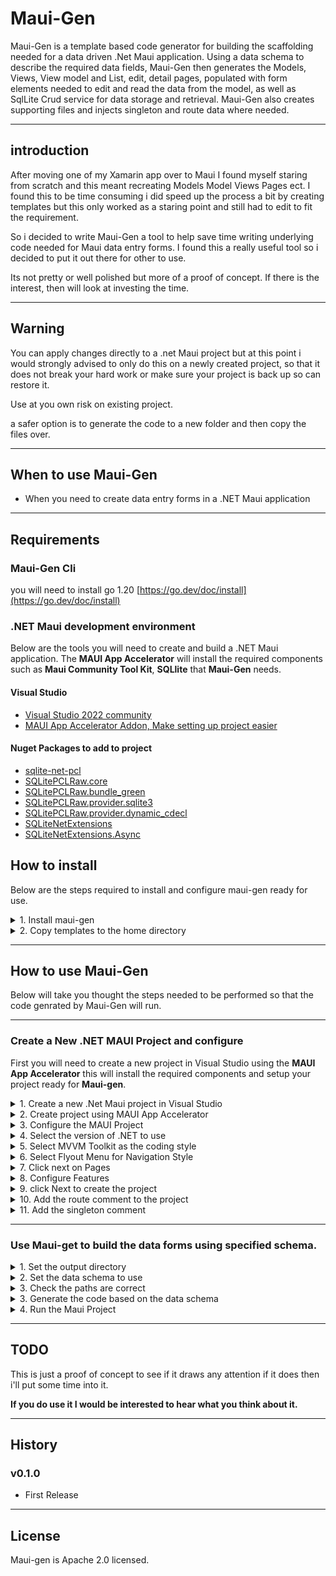 # Maui-Gen

Maui-Gen is a template based code generator for building the scaffolding needed for a data driven .Net Maui application. 
Using a data schema to describe the required data fields, Maui-Gen then generates the Models, Views, View model and List, edit, detail pages, populated with form elements needed to edit and read the data from the model, as well as SqlLite Crud service for data storage and retrieval.
Maui-Gen also creates supporting files  and injects singleton and route data where needed.

---

## introduction

After moving one of my Xamarin app over to Maui I found myself staring from scratch and this meant recreating Models Model Views Pages ect.
I found this to be time consuming i did speed up the process a bit by creating templates but this only worked as a staring point and still had to edit to fit the requirement.

So i decided to write Maui-Gen a tool to help save time writing underlying code needed for Maui data entry forms. 
I found this a really useful tool so i decided to put it out there for other to use. 

Its not pretty or well polished but more of a proof of concept. If there is the interest, then will look at investing the time.

---

## Warning 
You can apply changes directly to a .net Maui project but at this point i would strongly advised to only do this on a newly created project,
so that it does not break your hard work or make sure your project is back up so can restore it.

Use at you own risk on existing project.

a safer option is to generate the code to a new folder and then copy the files over.

---

## When to use Maui-Gen
- When you need to create data entry forms in a .NET Maui application

---

## Requirements

### Maui-Gen Cli
you will need to install go 1.20 [https://go.dev/doc/install](https://go.dev/doc/install)

### .NET Maui development environment
Below are the tools you will need to create and build a .NET Maui application. The **MAUI App Accelerator** will install the required components such as **Maui Community Tool Kit**, **SQLlite** that **Maui-Gen** needs.

#### Visual Studio
- [Visual Studio 2022 community](https://visualstudio.microsoft.com/vs/community/)
- [MAUI App Accelerator Addon, Make setting up project easier](https://marketplace.visualstudio.com/items?itemName=MattLaceyLtd.MauiAppAccelerator)

#### Nuget Packages to add to project

- [sqlite-net-pcl](https://www.nuget.org/packages/sqlite-net-pcl)
- [SQLitePCLRaw.core](https://www.nuget.org/packages/SQLitePCLRaw.core)
- [SQLitePCLRaw.bundle_green](https://www.nuget.org/packages/SQLitePCLRaw.bundle_green)
- [SQLitePCLRaw.provider.sqlite3](https://www.nuget.org/packages/SQLitePCLRaw.provider.sqlite3)
- [SQLitePCLRaw.provider.dynamic_cdecl](https://www.nuget.org/packages/SQLitePCLRaw.provider.dynamic_cdecl)
- [SQLiteNetExtensions](https://www.nuget.org/packages/SQLiteNetExtensions/)
- [SQLiteNetExtensions.Async](https://www.nuget.org/packages/SQLiteNetExtensions.Async)

## How to install 
Below are the steps required to install and configure maui-gen ready for use.
<details>
<summary>1. Install maui-gen</summary>

><br>
>
> To install Maui-gen run the command below 
> ```yaml
> go install github.com/Mrpye/maui-gen
>```
><br>
<br>

</details>

<details>
<summary>2. Copy templates to the home directory</summary>

><br>
>
> Run the command below, this will copy the templates to your home directory so that you can add your own customization and look at some data schema examples.
> ```yaml
> maui-gen init all
> ```
><br>
<br>

</details>

---

## How to use Maui-Gen
Below will take you thought the steps needed to be performed so that the code genrated by Maui-Gen will run.

---

### Create a New .NET MAUI Project and configure

First you will need to create a new project in Visual Studio using the **MAUI App Accelerator** this will install the required components and setup your project ready for **Maui-gen**. 

<details>
<summary>1. Create a new .Net Maui project in Visual Studio</summary>

><br>
>
>Open **Visual Studio** and create a new project this will start the project selection menu. 
><br>
<br>

![New Project](img/new_project.png)

</details>

<details>
<summary>2. Create project using MAUI App Accelerator </summary>

><br>
>
>Select the **MAUI App Accelerator** to start the project wizard.
><br>
<br>

![App Accelerator](img/app_accelerator.png)

</details>

<details>
<summary>3. Configure the MAUI Project</summary>

><br>
>
>Enter the project name and solution name.
>- **Make a note of the path where the project will be created**
>- **Also solution Name this will be the namespace we will use later.**
><br>
<br>

![Configure Project](img/configure_maui_app.png)

</details>

<details>
<summary>4. Select the version of .NET to use</summary>

><br>
>
>Select the .NET version to use either .Net 6 or .NET 7. 
><br>
<br>

![.Net Version](img/app_accelerator_net_version.png)

</details>

<details>
<summary>5. Select MVVM Toolkit as the coding style</summary>

><br>
>
>Select the MVVM Toolkit
><br>
<br>

![Code Style](img/app_accelerator_code_style.png)

</details>

<details>
<summary>6. Select Flyout Menu for Navigation Style</summary>

><br>
>
>You can select Flyout or Tabs
><br>
<br>

![Navigation](img/app_accelerator_nav.png)

</details>

<details>
<summary>7. Click next on Pages</summary>

><br>
>
>You can just click next on the pages.
><br>
<br>

![Pages](img/app_accelerator_pages.png)

</details>

<details>
<summary>8. Configure Features</summary>

><br>
>
>Add the following libraries:
>- MAUI Community Toolkit
>- sqllite-net-pcl
><br>
<br>

![Features](img/app_accelerator_features.png)

</details>

<details>
<summary>9. click Next to create the project</summary>

><br>
>
>MAUI App Accelerator will create the project
><br>
<br>

![Solution Explorer](img/solution_explorer.png)

</details>

<details>
<summary>10. Add the route comment to the project</summary>


><br>
>
>- So that Maui-gen knows where to inject the route code it uses the following comment
>```c#
>//<%REGISTER_ROUTE%>
>```
><br>

<br>

><br>

>- You will need to add this to the file **AppShell.xaml.cs**<br>
>![AppShell](img/app_shell.png)
> - Add the comment just below the InitializeComponent and save changes.
>```c#
>public partial class AppShell : Shell
>{
>	public AppShell()
>	{
>		InitializeComponent();
>
>        //<%REGISTER_ROUTE%>
>    }
>}
>```
><br>


<br>

</details>


<details>
<summary>11. Add the singleton comment</summary>

><br>
>
>- So that Maui-gen knows where to inject the singleton code it uses the following comment
>```c#
>//<%REGISTER_SINGLETON%>
>```
><br>

<br>

><br>
>
>- You will need to add this to the file **AppShell.xaml.cs**<br>
>![MauiProgram](img/maui_program.png)
>-  Add the comment just below the **builder.Services.AddSingleton<MainViewModel>();** and save changes.
>```c#
>public static class MauiProgram {
>    public static MauiApp CreateMauiApp() {
>        var builder = MauiApp.CreateBuilder();
>        builder
>           .UseMauiApp<App>()
>            .UseMauiCommunityToolkit()
>            .ConfigureFonts(fonts => {
>                fonts.AddFont("OpenSans-Regular.ttf", "OpenSansRegular");
>                fonts.AddFont("OpenSans-Semibold.ttf", "OpenSansSemibold");
>            });
>
>        builder.Services.AddSingleton<MainViewModel>();
>
>       //<%REGISTER_SINGLETON%>
>
>        builder.Services.AddSingleton<MainPage>();
>
>        return builder.Build();
>    }
>}
>```
><br>

<br>

</details>

---

### Use Maui-get to build the data forms using specified schema.



<details>
<summary>1. Set the output directory</summary>

><br>
>
>First we need to tell **Maui-gen** where to output the generated code to.
>In this case we are pointing it to the **DemoMauiApp** created earlier.
>
>**Note!** Make sure it is the directory where all the code is, see below.
><br>
<br>

![MauiProgram](img/project_folder.png)

><br>
>
>Run the following command to set the output directory. 
>This is where Maui-gen will output the code to.
>
>**Adjust the path to point to your project.**
>
>```bash
>maui-gen set output "C:\projects\Net\DemoMauiApp\DemoMauiApp"
>```
><br>
<br>

</details>

<details>
<summary>2. Set the data schema to use</summary>

><br>
>
>Under your home directory where the **Maui-get** templates are saved are some example schemas. we are going to set maui-gen to use one of these schemas.
>
>```bash
>maui-gen set schema "C:\Users\[user]\.maui-gen\examples\person_and_pet.yaml"
>```
><br>
<br>

</details>

 
<details>
<summary>3. Check the paths are correct</summary>

><br>
>
>You can check what paths are set by using the following command this will open the config file in notepad.
>
>```bash
>maui-gen set edit
>```
><br>
<br>

</details>

<details>
<summary>3. Generate the code based on the data schema</summary>

><br>
>
>Finally we are ready to generate the code you will need to pass in the project root namespace this is the ?> "solution name" you entered when creating the Maui project.
>
>you can also change the name space in the Data Schema file
>
>```yaml
>name_space: "DemoMauiApp"
>resources:
>  - App
>  - Enums
>  - AppShell
>  - MauiProgram
>```
>
>```bash
>maui-gen build --namespace "[solution name]"
>```
><br>
<br>

</details>

<details>
<summary>4. Run the Maui Project</summary>

><br>
>
>Now that the code has been generated your can goto you Visual studio and you will see lots of new folders and files have been created.
><br>
<br>


![Generated Code](img/generated_code.png)

><br>
>
>You can now simple run the project and you should see.
><br>
<br>

#### Main Menu
![Menu](img/project_menu.png)

#### Edit Person Form
![Add Person](img/project_add_person.png)

#### List Person Form
![Add Person](img/project_list_person.png)


</details>

---

## TODO
This is just a proof of concept to see if it draws any attention if it does then i'll put some time into it.


**If you do use it I would be interested to hear what you think about it.**


---

## History
### v0.1.0
- First Release
  
---

## License
Maui-gen is Apache 2.0 licensed.
